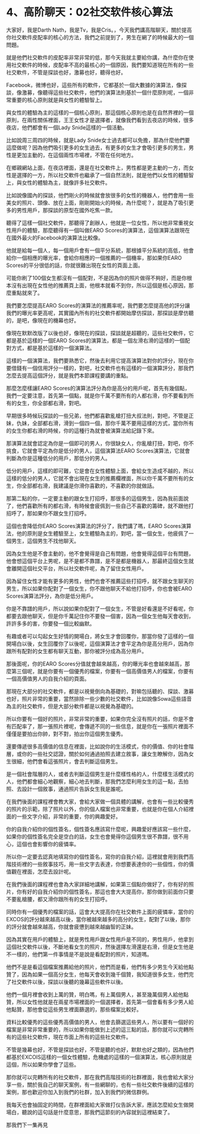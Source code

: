 # 4、高阶聊天：02社交软件核心算法

大家好，我是Darth Nath，我是Tv，我是Cris。，今天我們講高階聊天，關於提高你社交軟件皮配率的核心的方法，我們之前提到了，男生在網了的時候最大的一個問題。

就是他們社交軟件的皮配率非常非常的低，那今天我就主要給你講，為什麼你在使用社交軟件的時候，皮配率不高的最核心的一個原因，我們要知道現在所有的一些社交軟件，不管是探談也好，激募也好，聽得也好。

Facebook，微博也好，這些所有的軟件，它都基於一個大數據的演算法，像探談，像激募，像聽得這些社交軟件，他們的演算法則基於一個什麼原則呢，一個非常重要的核心原則就是與女性的體驗智上。

與女性的體驗為主的這樣的一個核心原則，那這個核心原則也是在自然界裡的一個原則，在兩性關係裡面，王王女性才是選擇者，就像我們看到去夜店的時候，很多夜店，他們都會有一個Lady Snide這樣的一個活動。

比如說周三周四的時候，就是Lady Snide女士過去都可以免擔，那為什麼他們要這麼做呢？因為他們吸引更多的女生過去，有更多的女生才會吸引更多的男生，男性是更加主動的，在這個兩性市場裡，不管在任何地方。

在鄉親網站上面，在夜店裡面，還是在社交軟件上，男性都是更主動的一方，而女性是選擇的一方，所以社交軟件也繼承了一個自然法則，就是他們以女性的體驗智上，與女性的體驗為主，就像許多社交軟件。

比如說像國內的探談，他們剛火的時候就會放很多的女性的機器人，他們會用一些美女的照片、頭像、放在上面，剛剛開始火的時候，為什麼呢？，就是為了吸引更多的男性用戶，那探談的原型在國外吃焦一款。

聽得了這樣一個社交軟件，那聽得了創辦人，他就是一位女性，所以他非常重視女性用戶的體驗，那麼聽得有一個叫做EARO Scores的演算法，這個演算法跟現在在國外最火的Facebook的演算法比較像。

他就是給每一個人，每一個用戶會有一個平分系統，那根據平分系統的高低，他會給你一個相應的曝光率，會給你相應的一個推薦的一個機率，那如果你EARO Scores的平分很低的話，你就很難出現在女性的頁面上面。

可能你刷了100個女生都沒有一個配對，不是因為你的照片做得不夠好，而是你根本沒有出現在女性他的推薦頁上面，他根本就看不到你，所以這個是核心原因，那麼重點就來了。

我們要怎麼提高EARO Scores的演算法的推薦率呢，我們要怎麼提高他的評分讓我們的曝光率更高呢，其實國內所有的社交軟件都開始摩仿探談，那探談是摩仿聽的，是吧，像現在的機幕也好。

像現在默默改版了以後也好，像現在的探談，探談就是超聽的，這些社交軟件，它都是基於這樣的一個EARO Scores的演算法，都是一個左滑右滑的這樣的一個配對方式，都是基於這樣的一個演算法。

這樣的一個演算法，我們要熟悉它，然後去利用它提高演算法對你的評分，現在你要借錢有一個信用評分一樣的，對吧，社交軟件也有這樣的一個演算評分，那我們怎麼去提高這個評分，就是我們本節課程要講的重點。

那麼怎麼樣讓EARO Scores的演算法評分為你是高分的用戶呢，首先有幾個點，我們一定要注意，首先第一個點，就是你千萬不要所有的人都右滑，你不要看到所有的女生，你全部都右滑，對吧。

早期很多時候玩探談的一些兄弟，他們都喜歡亂槍打扭大叔法則，對吧，不管是正妹，仇妹，全部都右滑，滑到一個四一個，那你千萬不要用這樣的方式，當你所有的女生你都右滑的時候，你的這種行為就會被演算法給記錄下來。

那演算法就會認定為你是一個即可的男人，你很缺女人，你亂槍打扭，對吧，你不挑食，它就會平定為你是低分的男人，這個演算法EARO Scores演算法，它就會判斷為你是這種低分的用戶，那低分的男人。

低分的用戶，這樣的即可難，它是會在女性體驗上面，會給女生造成不越的，所以這樣的低分的男人，它就不會出現在女生的推薦欄裡面，所以你千萬不要所有的女生，你全部都右滑，我建議是你滑你喜歡的，不喜歡的你就做話。

那第二點的你，一定要主動的跟女生打招呼，那很多的這個男生，因為我前面說了，他們喜歡所有的都右滑，有時候會疲佩到一些自己不喜歡的籌碑，就不跟他打招呼了，那如果你不跟女生打招呼。

這個也會降低你EARO Scores演算法的評分了，我們講了嗎，EARO Scores演算法，他的原則是女生體驗至上，女生體驗為主的，對吧，當一個女生，他疲佩了一個男生，這個男生不找他聊天。

因為女生他是不會主動的，他不會覺得是自己有問題，他會覺得這個平台有問題，他會想這個平台上男呢，是不是都不靠譜，是不是都是機器人，那最終這個女生就會離開這個社交平台，所以社交軟件呢，為了留住女性用戶。

因為留住女性才能有更多的男性，他們也會不推薦這些打招呼，就不跟女生聊天的男生，所以如果你配對了一個女生，你不跟他聊天不給他打招呼，你也會被EARO Scores演算法評分，為你是低分用戶。

你是不靠譜的用戶，所以說如果你配對了一個女生，不管是好看還是不好看呢，你都要去跟他聊天，但是你千萬記住你不要發一個害，因為一個女生他每天會收到，許許多多的害，你要發一個比較幽默。

有趣或者可以勾起女生好情的開場白，將女生才會回覆你，那當你發了這樣的一個開場白以後，女生回覆你了以後呢，這個演算法才會平定為你是高分用戶，因為你跟所有配對的女生都有聊天互動，那你被評分成為高分用戶。

那後面呢，你的EARO Scores分值就會越來越高，你的曝光率也會越來越高，那麼第三個呢，就是你要有一個優秀的檔案，你要有一個高價值男人的檔案，你要有一個高價值男人的自我介紹的頁面。

那現在大部分的社交軟件，都是以視覺倒向為基礎的，對嘛包括聽的、探談、激募也好，照片非常的重要，當然排除一些少數的社交軟件，比如說像Sowa這些語音為主的社交軟件，但是大部分軟件都是以視覺為基礎的。

所以你要有一個好的照片，非常非常的重要，如果你完全沒有照片的話，你是不會有匹配率了，那一張照片裡呢，會傳遞不同的一些信息，就是你在一張照片裡面不僅僅是要拍出你帥，對不對，拍出你這個男生優秀。

還要傳遞很多高價值的信息在裡面，比如說你的生活模式，你的價值、你的社會階層，或你的一些社交認證，關於如何通過拍照去建立敘事，讓女生瞭解你，因為女生很細，他們會看這張照片，會去判斷這個男生。

是一個社會階層的人，或者去判斷這個男生是什麼樣性格的人，什麼樣生活模式的人，他們都會細心地觀察，細心地去判斷，那我們怎麼利用女生的這一點，去拍照、去設計一個敘事，通過照片告訴女生我是誰呢。

在我們後面的課程裡會教大家，會給大家做一個具體的講解，也會有一些比較優秀的照片的示範，除了照片以外，你的個人檔案也非常重要，也就是你在個人介紹裡面的一些文字介紹，非常的重要，你的興趣愛好。

你的自我介紹你的個性簽名，個性簽名應該寫什麼呢，興趣愛好應該寫一些什麼，如果你的個性簽名完全是空白的話，女生也會覺得你這個男生很不靠譜，很不用心，這個也會影響你的疲憐率。

所以你一定要去認真地填寫你的個性簽名，寫你的自我介紹，這裡就會用到我們高階技術裡的一些敘事技巧，用一些文字去表達，你想要表達你的一些個性，你的價值觀在裡面，怎麼去設計呢。

在我們後面的課程裡也會為大家詳細地講解，如果第三個點你做好了，你有好的照片，你有好的自我介紹你的個性簽名，那這也會大大提高你，那你做到前面你只要不要亂槍腰，都又滑你跟所有的女生打招呼。

同時你有一個優秀的檔案的話，這會大大提高你在社交軟件上面的疲憐率，當你的EXCOS的評分越來越高以後，當你被越來越多的高分的女生，配對了以後，那你的評分就會越來越高，你就會疲憊到越來越幽智的正妹。

因為其實在用戶的體驗上，就是男性用戶跟女性用戶是不同的，男性用戶，他拿到這個社交軟件以後，不斷地看女生的照片，然後選擇左滑還是右滑，但是女生他是不一樣的，他們第一件事情是不是說是看配對的照片，知道嗎。

他們不是是看這個檔案推薦給他的照片，他們而是看，他們有多少男生今天給他點贊了，因為如果一個高分女生，他每天會收到幾千個贊，我知道很多女生，他們完了社交軟件以後，探談以後聽的幾幕這些軟件以後。

他們一個月裡會收到上萬的贊，明白嗎，有上萬個男人，甚至幾萬個男人給他點贊，所以女性他就是在兩星市場裡面的一個選擇者，首先第一個會看有多少男人給他點贊，那他會從這些男生裡面篩選的，那些檔案比較好。

資料比較優秀的這些優秀高價值的男人，他會去篩選這些男人，所以要有一個好的檔案是非常非常重要的，所以如果你能做到上述的這三點的話，那你就可以完轉所有的這些社交軟件，現在市面上所有的這些社交軟件。

不管是幾幕也好，不管是探談也好，不管是聽的也好，默默也好之類的，因為他們都基於EXCOIS這樣的一個女性體驗，危機處的這樣的一個演算法，核心原則就是這個，所以如果你學會了這些。

那你就可以完轉所有的社交軟件，那在我們高階技術的社群裡面，我也會給大家分享一些，關於我自己的聊天案例，有一些網聊的，也有一些社交軟件後續的這樣的案例，那也歡迎你加入到我們的社群，加入到我們的微信群例。

我每天也會抽固定的時間，在群裡面給大家做打仪告訴大家，應該怎麼給女生做開場白，聽說的這句話是什麼意思，那我們這節刻的內容就到這裡結束了。

那我們下一集再見